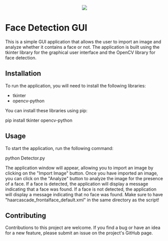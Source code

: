 <p align="center">
  <img src="https://i.ibb.co/dcrL02G/Capture.png">
</p>



# Face Detection GUI

This is a simple GUI application that allows the user to import an image and analyze whether it contains a face or not. The application is built using the tkinter library for the graphical user interface and the OpenCV library for face detection.

## Installation

To run the application, you will need to install the following libraries:

- tkinter
- opencv-python

You can install these libraries using pip:

pip install tkinter opencv-python

## Usage

To start the application, run the following command:

python Detector.py

The application window will appear, allowing you to import an image by clicking on the "Import Image" button. Once you have imported an image, you can click on the "Analyze" button to analyze the image for the presence of a face. If a face is detected, the application will display a message indicating that a face was found. If a face is not detected, the application will display a message indicating that no face was found. Make sure to have "haarcascade_frontalface_default.xml" in the same directory as the script!
## Contributing

Contributions to this project are welcome. If you find a bug or have an idea for a new feature, please submit an issue on the project's GitHub page.



